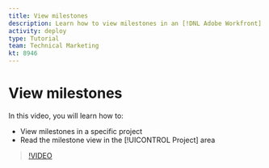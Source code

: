 ```yaml
---
title: View milestones
description: Learn how to view milestones in an [!DNL Adobe Workfront] project, plus use the milestone view in the [!UICONTROL Project] area.
activity: deploy
type: Tutorial
team: Technical Marketing
kt: 8946
---
```

# View milestones

In this video, you will learn how to:

* View milestones in a specific project
* Read the milestone view in the [!UICONTROL Project] area

>[!VIDEO](https://video.tv.adobe.com/v/335206/?quality=12)
